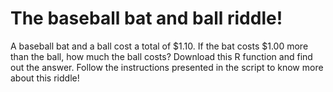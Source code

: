 # The baseball bat and ball riddle!

A baseball bat and a ball cost a total of $1.10. If the bat costs $1.00 more than the ball, how much the ball costs? Download this R function and find out the answer. Follow the instructions presented in the script to know more about this riddle! 
